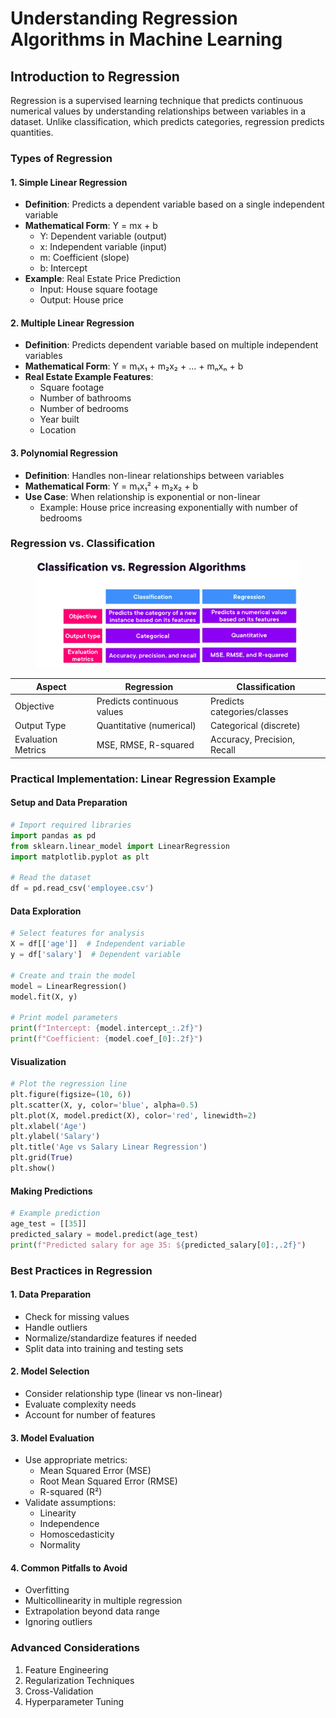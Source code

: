 # Understanding Regression Algorithms in Machine Learning

## Introduction to Regression

Regression is a supervised learning technique that predicts continuous numerical values by understanding relationships between variables in a dataset. Unlike classification, which predicts categories, regression predicts quantities.

### Types of Regression

#### 1. Simple Linear Regression

* **Definition**: Predicts a dependent variable based on a single independent variable
* **Mathematical Form**: Y = mx + b
  * Y: Dependent variable (output)
  * x: Independent variable (input)
  * m: Coefficient (slope)
  * b: Intercept
* **Example**: Real Estate Price Prediction
  * Input: House square footage
  * Output: House price

#### 2. Multiple Linear Regression

* **Definition**: Predicts dependent variable based on multiple independent variables
* **Mathematical Form**: Y = m₁x₁ + m₂x₂ + ... + mₙxₙ + b
* **Real Estate Example Features**:
  * Square footage
  * Number of bathrooms
  * Number of bedrooms
  * Year built
  * Location

#### 3. Polynomial Regression

* **Definition**: Handles non-linear relationships between variables
* **Mathematical Form**: Y = m₁x₁² + m₂x₂ + b
* **Use Case**: When relationship is exponential or non-linear
  * Example: House price increasing exponentially with number of bedrooms

### Regression vs. Classification

<figure><img src="../../../../../.gitbook/assets/image (15) (1) (1) (1).png" alt=""><figcaption></figcaption></figure>

| Aspect             | Regression                 | Classification              |
| ------------------ | -------------------------- | --------------------------- |
| Objective          | Predicts continuous values | Predicts categories/classes |
| Output Type        | Quantitative (numerical)   | Categorical (discrete)      |
| Evaluation Metrics | MSE, RMSE, R-squared       | Accuracy, Precision, Recall |

### Practical Implementation: Linear Regression Example

#### Setup and Data Preparation

```python
# Import required libraries
import pandas as pd
from sklearn.linear_model import LinearRegression
import matplotlib.pyplot as plt

# Read the dataset
df = pd.read_csv('employee.csv')
```

#### Data Exploration

```python
# Select features for analysis
X = df[['age']]  # Independent variable
y = df['salary']  # Dependent variable

# Create and train the model
model = LinearRegression()
model.fit(X, y)

# Print model parameters
print(f"Intercept: {model.intercept_:.2f}")
print(f"Coefficient: {model.coef_[0]:.2f}")
```

#### Visualization

```python
# Plot the regression line
plt.figure(figsize=(10, 6))
plt.scatter(X, y, color='blue', alpha=0.5)
plt.plot(X, model.predict(X), color='red', linewidth=2)
plt.xlabel('Age')
plt.ylabel('Salary')
plt.title('Age vs Salary Linear Regression')
plt.grid(True)
plt.show()
```

#### Making Predictions

```python
# Example prediction
age_test = [[35]]
predicted_salary = model.predict(age_test)
print(f"Predicted salary for age 35: ${predicted_salary[0]:,.2f}")
```

### Best Practices in Regression

#### 1. Data Preparation

* Check for missing values
* Handle outliers
* Normalize/standardize features if needed
* Split data into training and testing sets

#### 2. Model Selection

* Consider relationship type (linear vs non-linear)
* Evaluate complexity needs
* Account for number of features

#### 3. Model Evaluation

* Use appropriate metrics:
  * Mean Squared Error (MSE)
  * Root Mean Squared Error (RMSE)
  * R-squared (R²)
* Validate assumptions:
  * Linearity
  * Independence
  * Homoscedasticity
  * Normality

#### 4. Common Pitfalls to Avoid

* Overfitting
* Multicollinearity in multiple regression
* Extrapolation beyond data range
* Ignoring outliers

### Advanced Considerations

1. Feature Engineering
2. Regularization Techniques
3. Cross-Validation
4. Hyperparameter Tuning
